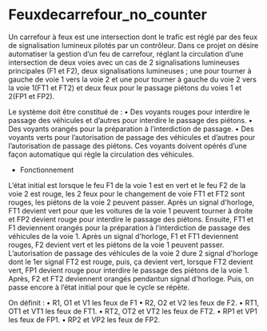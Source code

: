 # Feuxdecarrefour_no_counter

Un carrefour à feux est une intersection dont le trafic est réglé par des feux de signalisation lumineux pilotés par un contrôleur. Dans ce projet on désire automatiser la gestion d’un feu de carrefour, réglant la circulation d’une intersection de deux voies avec un cas de 2 signalisations lumineuses principales (F1 et F2), deux signalisations lumineuses ; une pour tourner à gauche de voie 1 vers la voie 2 et une pour tourner à gauche du voie 2 vers la voie 1(FT1 et FT2) et deux feux pour le passage piétons du voies 1 et 2(FP1 et FP2).

Le système doit être constitué de :
• Des voyants rouges pour interdire le passage des véhicules et d’autres pour interdire le passage des piétons.
• Des voyants orangés pour la préparation à l’interdiction de passage.
• Des voyants verts pour l’autorisation de passage des véhicules et d’autres pour l’autorisation de passage des piétons.
Ces voyants doivent opérés d’une façon automatique qui règle la circulation des véhicules.

* Fonctionnement 

L’état initial est lorsque le feu F1 de la voie 1 est en vert et le feu F2 de la voie 2 est rouge, les 2 feux pour le changement de voie FT1 et FT2 sont rouges, les piétons de la voie 2 peuvent passer. Après un signal d'horloge, FT1 devient vert pour que les voitures de la voie 1 peuvent tourner à droite et FP2 devient rouge pour interdire le passage des piétons. Ensuite, FT1 et F1 deviennent orangés pour la préparation à l’interdiction de passage des véhicules de la voie 1. Après un signal d'horloge, F1 et FT1 deviennent rouges, F2 devient vert et les piétons de la voie 1 peuvent passer. L’autorisation de passage des véhicules de la voie 2 dure 2 signal d'horloge dont le 1er signal FT2 est rouge, puis, ça devient vert, lorsque FT2 devient vert, FP1 devient rouge pour interdire le passage des piétons de la voie 1. Après, F2 et FT2 deviennent orangés pendantun signal d'horloge. Puis, on passe encore à l’état initial pour que le cycle se répète.



On définit :
• R1, O1 et V1 les feux de F1
• R2, O2 et V2 les feux de F2.
• RT1, OT1 et VT1 les feux de FT1.
• RT2, OT2 et VT2 les feux de FT2.
• RP1 et VP1 les feux de FP1.
• RP2 et VP2 les feux de FP2.
